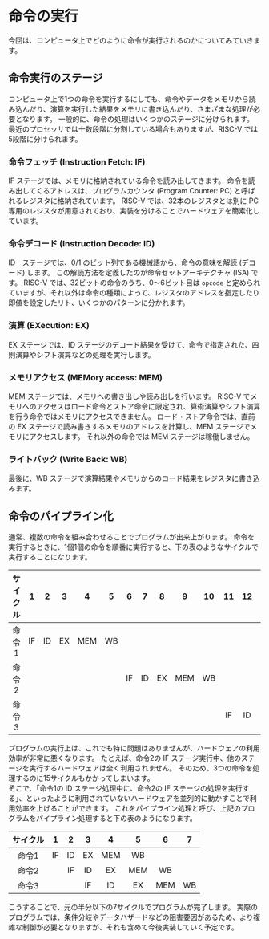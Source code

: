 # 命令の実行

今回は、コンピュータ上でどのように命令が実行されるのかについてみていきます。

## 命令実行のステージ
コンピュータ上で1つの命令を実行するにしても、命令やデータをメモリから読み込んだり、演算を実行した結果をメモリに書き込んだり、さまざまな処理が必要となります。
一般的に、命令の処理はいくつかのステージに分けられます。
最近のプロセッサでは十数段階に分割している場合もありますが、RISC-V では5段階に分けられます。

### 命令フェッチ (Instruction Fetch: IF)
IF ステージでは、メモリに格納されている命令を読み出してきます。
命令を読み出してくるアドレスは、プログラムカウンタ (Program Counter: PC) と呼ばれるレジスタに格納されています。
RISC-V では、32本のレジスタとは別に PC 専用のレジスタが用意されており、実装を分けることでハードウェアを簡素化しています。

### 命令デコード (Instruction Decode: ID)
ID　ステージでは、0/1 のビット列である機械語から、命令の意味を解読 (デコード) します。
この解読方法を定義したのが命令セットアーキテクチャ (ISA) です。
RISC-V では、32ビットの命令のうち、0〜6ビット目は ```opcode``` と定められていますが、それ以外は命令の種類によって、レジスタのアドレスを指定したり即値を設定したリト、いくつかのパターンに分かれます。

### 演算 (EXecution: EX)
EX ステージでは、ID ステージのデコード結果を受けて、命令で指定された、四則演算やシフト演算などの処理を実行します。

### メモリアクセス (MEMory access: MEM)
MEM ステージでは、メモリへの書き出しや読み出しを行います。
RISC-V でメモリへのアクセスはロード命令とストア命令に限定され、算術演算やシフト演算を行う命令ではメモリにアクセスできません。
ロード・ストア命令では、直前の EX ステージで読み書きするメモリのアドレスを計算し、MEM ステージでメモリにアクセスします。
それ以外の命令では MEM ステージは稼働しません。

### ライトバック (Write Back: WB)
最後に、WB ステージで演算結果やメモリからのロード結果をレジスタに書き込みます。

## 命令のパイプライン化
通常、複数の命令を組み合わせることでプログラムが出来上がります。
命令を実行するときに、1個1個の命令を順番に実行すると、下の表のようなサイクルで実行することになります。

| サイクル | 1 | 2 | 3 | 4 | 5 | 6 | 7 | 8 | 9 | 10 | 11 | 12 | 13 | 14 | 15 |
| :--: | :--: | :--: | :--: | :--: | :--: | :--: | :--: | :--: | :--: | :--: | :--: | :--: | :--: | :--: | :--: |
| 命令1 | IF | ID | EX | MEM | WB |  |  |  |  |  |  |  |  |  |  |
| 命令2 |  |  |  |  |  | IF | ID | EX | MEM | WB |  |  |  |  |  |
| 命令3 |  |  |  |  |  |  |  |  |  |  | IF | ID | EX | MEM | WB |

プログラムの実行上は、これでも特に問題はありませんが、ハードウェアの利用効率が非常に悪くなります。
たとえば、命令2の IF ステージ実行中、他のステージを実行するハードウェアは全く利用されません。
そのため、3つの命令を処理するのに15サイクルもかかってしまいます。  
そこで、「命令1の ID ステージ処理中に、命令2の IF ステージの処理を実行する」、といったように利用されていないハードウェアを並列的に動かすことで利用効率を上げることができます。
これをパイプライン処理と呼び、上記のプログラムをパイプライン処理すると下の表のようになります。

| サイクル | 1 | 2 | 3 | 4 | 5 | 6 | 7 |
| :--: | :--: | :--: | :--: | :--: | :--: | :--: | :--: |
| 命令1 | IF | ID | EX | MEM | WB |  |  |
| 命令2 |  | IF | ID | EX | MEM | WB |  |
| 命令3 |  |  | IF | ID | EX | MEM | WB |

こうすることで、元の半分以下の7サイクルでプログラムが完了します。
実際のプログラムでは、条件分岐やデータハザードなどの阻害要因があるため、より複雑な制御が必要となりますが、それも含めて今後実装していく予定です。